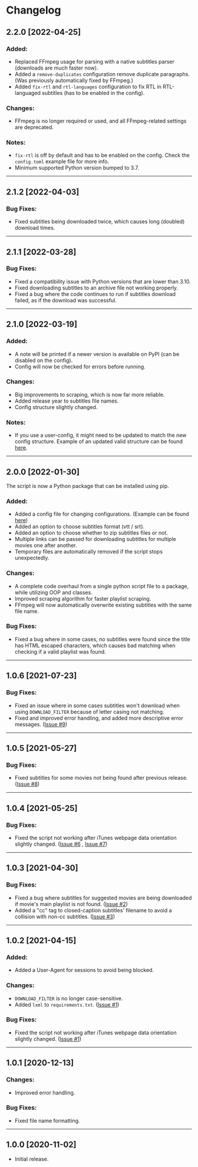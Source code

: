 # Changelog
## 2.2.0 [2022-04-25]
### Added:
* Replaced FFmpeg usage for parsing with a native subtitles parser (downloads are much faster now).
* Added a `remove-duplicates` configuration remove duplicate paragraphs. (Was previously automatically fixed by FFmpeg.)
* Added `fix-rtl` and `rtl-languages` configuration to fix RTL in RTL-languaged subtitles (has to be enabled in the config).

### Changes:
* FFmpeg is no longer required or used, and all FFmpeg-related settings are deprecated.

### Notes:
* `fix-rtl` is off by default and has to be enabled on the config. Check the `config.toml` example file for more info.
* Minimum supported Python version bumped to 3.7.
---
## 2.1.2 [2022-04-03]
### Bug Fixes:
* Fixed subtitles being downloaded twice, which causes long (doubled) download times.
---
## 2.1.1 [2022-03-28]
### Bug Fixes:
* Fixed a compatibility issue with Python versions that are lower than 3.10.
* Fixed downloading subtitles to an archive file not working properly.
* Fixed a bug where the code continues to run if subtitles download failed, as if the download was successful.
---
## 2.1.0 [2022-03-19]
### Added:
* A note will be printed if a newer version is available on PyPI (can be disabled on the config).
* Config will now be checked for errors before running.

### Changes:
* Big improvements to scraping, which is now far more reliable.
* Added release year to subtitles file names.
* Config structure slightly changed.

### Notes:
* If you use a user-config, it might need to be updated to match the new config structure.
  Example of an updated valid structure can be found [here](https://github.com/MichaelYochpaz/iSubRip/blob/main/config.toml).
---
## 2.0.0 [2022-01-30]
The script is now a Python package that can be installed using pip.

### Added:
* Added a config file for changing configurations. (Example can be found [here](https://github.com/MichaelYochpaz/iSubRip/blob/main/config.toml))
* Added an option to choose subtitles format (vtt / srt).
* Added an option to choose whether to zip subtitles files or not.
* Multiple links can be passed for downloading subtitles for multiple movies one after another.
* Temporary files are automatically removed if the script stops unexpectedly.

### Changes:
* A complete code overhaul from a single python script file to a package, while utilizing OOP and classes.
* Improved scraping algorithm for faster playlist scraping.
* FFmpeg will now automatically overwrite existing subtitles with the same file name.

### Bug Fixes:
* Fixed a bug where in some cases, no subtitles were found since the title has HTML escaped characters, which causes bad matching when checking if a valid playlist was found.
---
## 1.0.6 [2021-07-23]
### Bug Fixes:
* Fixed an issue where in some cases subtitles won't download when using `DOWNLOAD_FILTER` because of letter casing not matching.
* Fixed and improved error handling, and added more descriptive error messages. ([Issue #9](https://github.com/MichaelYochpaz/iSubRip/issues/9))
---
## 1.0.5 [2021-05-27]
### Bug Fixes:
* Fixed subtitles for some movies not being found after previous release. ([Issue #8](https://github.com/MichaelYochpaz/iSubRip/issues/8))
---
## 1.0.4 [2021-05-25]
### Bug Fixes:
* Fixed the script not working after iTunes webpage data orientation slightly changed. ([Issue #6](https://github.com/MichaelYochpaz/iSubRip/issues/6) , [Issue #7](https://github.com/MichaelYochpaz/iSubRip/issues/7))
---
## 1.0.3 [2021-04-30]
### Bug Fixes:
* Fixed a bug where subtitles for suggested movies are being downloaded if movie's main playlist is not found. ([Issue #2](https://github.com/MichaelYochpaz/iSubRip/issues/2))
* Added a "cc" tag to closed-caption subtitles' filename to avoid a collision with non-cc subtitles. ([Issue #3](https://github.com/MichaelYochpaz/iSubRip/issues/3))
---
## 1.0.2 [2021-04-15]
### Added:
* Added a User-Agent for sessions to avoid being blocked.

### Changes:
* `DOWNLOAD_FILTER` is no longer case-sensitive.
* Added `lxml` to `requirements.txt`. ([Issue #1](https://github.com/MichaelYochpaz/iSubRip/issues/1))

### Bug Fixes:
* Fixed the script not working after iTunes webpage data orientation slightly changed. ([Issue #1](https://github.com/MichaelYochpaz/iSubRip/issues/1))
---
## 1.0.1 [2020-12-13]
### Changes:
* Improved error handling.
  
### Bug Fixes:
* Fixed file name formatting.
---
## 1.0.0 [2020-11-02]
* Initial release.
